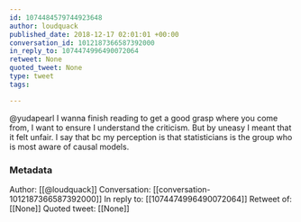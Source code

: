 ```yaml
---
id: 1074484579744923648
author: loudquack
published_date: 2018-12-17 02:01:01 +00:00
conversation_id: 1012187366587392000
in_reply_to: 1074474996490072064
retweet: None
quoted_tweet: None
type: tweet
tags:

---
```


@yudapearl I wanna finish reading to get a good grasp where you come from, I want to ensure I understand the criticism. But by uneasy I meant that it felt unfair. I say that bc my perception is that statisticians is the group who is most aware of causal models.

### Metadata

Author: [[@loudquack]]
Conversation: [[conversation-1012187366587392000]]
In reply to: [[1074474996490072064]]
Retweet of: [[None]]
Quoted tweet: [[None]]
